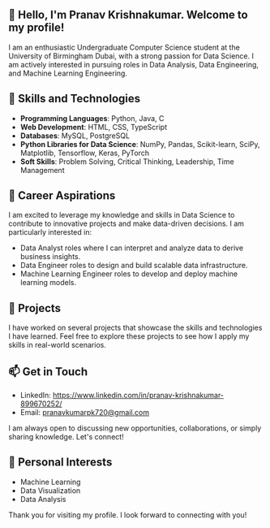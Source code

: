 ## 👋 Hello, I'm Pranav Krishnakumar. Welcome to my profile!
I am an enthusiastic Undergraduate Computer Science student at the University of Birmingham Dubai, with a strong passion for Data Science. I am actively interested in pursuing roles in Data Analysis, Data Engineering, and Machine Learning Engineering.

## 🚀 Skills and Technologies
- **Programming Languages**: Python, Java, C
- **Web Development**: HTML, CSS, TypeScript
- **Databases**: MySQL, PostgreSQL
- **Python Libraries for Data Science**: NumPy, Pandas, Scikit-learn, SciPy, Matplotlib, Tensorflow, Keras, PyTorch
- **Soft Skills**: Problem Solving, Critical Thinking, Leadership, Time Management

## 💼 Career Aspirations
I am excited to leverage my knowledge and skills in Data Science to contribute to innovative projects and make data-driven decisions. I am particularly interested in:
- Data Analyst roles where I can interpret and analyze data to derive business insights.
- Data Engineer roles to design and build scalable data infrastructure.
- Machine Learning Engineer roles to develop and deploy machine learning models.

## 📂 Projects
I have worked on several projects that showcase the skills and technologies I have learned.
Feel free to explore these projects to see how I apply my skills in real-world scenarios.

## 📫 Get in Touch
- LinkedIn: https://www.linkedin.com/in/pranav-krishnakumar-899670252/
- Email: pranavkumarpk720@gmail.com

I am always open to discussing new opportunities, collaborations, or simply sharing knowledge. Let's connect!

## 🌟 Personal Interests
- Machine Learning
- Data Visualization
- Data Analysis

Thank you for visiting my profile. I look forward to connecting with you!
